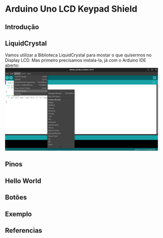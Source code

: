 # Arduino Uno LCD Keypad Shield

## Introdução

## LiquidCrystal
Vamos utilizar a Biblioteca LiquidCrystal para mostar o que quisermos no Display LCD. Mas primeiro precisamos instala-la, já com o Arduino IDE aberto:
![](/includeLib.png)


## Pinos


## Hello World

## Botões

## Exemplo

## Referencias
